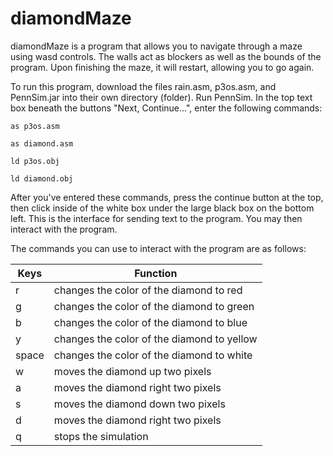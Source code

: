# diamondMaze
diamondMaze is a program that allows you to navigate through a maze using wasd controls. The walls act as blockers as well as the bounds of the program. Upon finishing the maze, it will restart, allowing you to go again.

To run this program, download the files rain.asm, p3os.asm, and PennSim.jar into their own directory (folder). Run PennSim. 
In the top text box beneath the buttons "Next, Continue...", enter the following commands:

`as p3os.asm`

`as diamond.asm`

`ld p3os.obj`

`ld diamond.obj`

After you've entered these commands, press the continue button at the top, then click inside of the white box under the large black box on the bottom left. This is the interface for sending text to the program. You may then interact with the program.

The commands you can use to interact with the program are as follows:

Keys | Function
---- | ----
r | changes the color of the diamond to red
g | changes the color of the diamond to green
b | changes the color of the diamond to blue
y | changes the color of the diamond to yellow
space | changes the color of the diamond to white
w | moves the diamond up two pixels
a | moves the diamond right two pixels
s | moves the diamond down two pixels
d | moves the diamond right two pixels
q | stops the simulation
